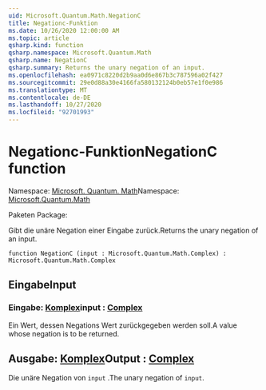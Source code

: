 ```yaml
---
uid: Microsoft.Quantum.Math.NegationC
title: Negationc-Funktion
ms.date: 10/26/2020 12:00:00 AM
ms.topic: article
qsharp.kind: function
qsharp.namespace: Microsoft.Quantum.Math
qsharp.name: NegationC
qsharp.summary: Returns the unary negation of an input.
ms.openlocfilehash: ea0971c8220d2b9aa0d6e867b3c787596a02f427
ms.sourcegitcommit: 29e0d88a30e4166fa580132124b0eb57e1f0e986
ms.translationtype: MT
ms.contentlocale: de-DE
ms.lasthandoff: 10/27/2020
ms.locfileid: "92701993"
---
```

# <a name="negationc-function"></a><span data-ttu-id="b0855-102">Negationc-Funktion</span><span class="sxs-lookup"><span data-stu-id="b0855-102">NegationC function</span></span>

<span data-ttu-id="b0855-103">Namespace: [Microsoft. Quantum. Math](xref:Microsoft.Quantum.Math)</span><span class="sxs-lookup"><span data-stu-id="b0855-103">Namespace: [Microsoft.Quantum.Math](xref:Microsoft.Quantum.Math)</span></span>

<span data-ttu-id="b0855-104">Paketen [](https://nuget.org/packages/)</span><span class="sxs-lookup"><span data-stu-id="b0855-104">Package: [](https://nuget.org/packages/)</span></span>


<span data-ttu-id="b0855-105">Gibt die unäre Negation einer Eingabe zurück.</span><span class="sxs-lookup"><span data-stu-id="b0855-105">Returns the unary negation of an input.</span></span>

```qsharp
function NegationC (input : Microsoft.Quantum.Math.Complex) : Microsoft.Quantum.Math.Complex
```


## <a name="input"></a><span data-ttu-id="b0855-106">Eingabe</span><span class="sxs-lookup"><span data-stu-id="b0855-106">Input</span></span>

### <a name="input--complex"></a><span data-ttu-id="b0855-107">Eingabe: [Komplex](xref:Microsoft.Quantum.Math.Complex)</span><span class="sxs-lookup"><span data-stu-id="b0855-107">input : [Complex](xref:Microsoft.Quantum.Math.Complex)</span></span>

<span data-ttu-id="b0855-108">Ein Wert, dessen Negations Wert zurückgegeben werden soll.</span><span class="sxs-lookup"><span data-stu-id="b0855-108">A value whose negation is to be returned.</span></span>



## <a name="output--complex"></a><span data-ttu-id="b0855-109">Ausgabe: [Komplex](xref:Microsoft.Quantum.Math.Complex)</span><span class="sxs-lookup"><span data-stu-id="b0855-109">Output : [Complex](xref:Microsoft.Quantum.Math.Complex)</span></span>

<span data-ttu-id="b0855-110">Die unäre Negation von `input` .</span><span class="sxs-lookup"><span data-stu-id="b0855-110">The unary negation of `input`.</span></span>